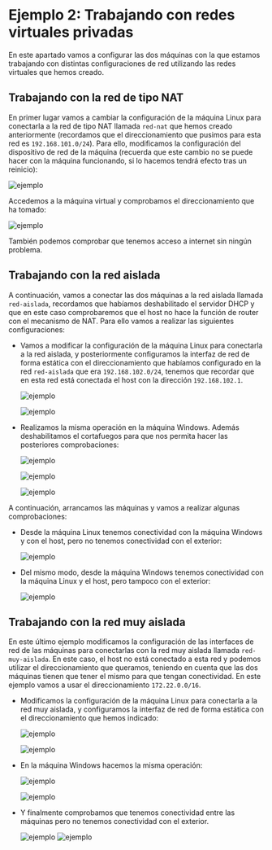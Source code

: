 # Ejemplo 2: Trabajando con redes virtuales privadas

En este apartado vamos a configurar las dos máquinas con la que estamos trabajando con distintas configuraciones de red utilizando las redes virtuales que hemos creado.

## Trabajando con la red de tipo NAT

En primer lugar vamos a cambiar la configuración de la máquina Linux para conectarla a la red de tipo NAT llamada `red-nat` que hemos creado anteriormente (recordamos que el direccionamiento que pusimos para esta red es `192.168.101.0/24`). Para ello, modificamos la configuración del dispositivo de red de la máquina (recuerda que este cambio no se puede hacer con la máquina funcionando, si lo hacemos tendrá efecto tras un reinicio):

![ejemplo](img/ejemplo2_1.png)

Accedemos a la máquina virtual y comprobamos el direccionamiento que ha tomado:

![ejemplo](img/ejemplo2_2.png)

También podemos comprobar que tenemos acceso a internet sin ningún problema.

## Trabajando con la red aislada

A continuación, vamos a conectar las dos máquinas a la red aislada llamada `red-aislada`, recordamos que habíamos deshabilitado el servidor DHCP y que en este caso comprobaremos que el host no hace la función de router con el mecanismo de NAT. Para ello vamos a realizar las siguientes configuraciones:

* Vamos a modificar la configuración de la máquina Linux para conectarla a la red aislada, y posteriormente configuramos la interfaz de red de forma estática con el direccionamiento que habíamos configurado en la red `red-aislada` que era `192.168.102.0/24`, tenemos que recordar que en esta red está conectada el host con la dirección `192.168.102.1`.

    ![ejemplo](img/ejemplo2_3.png)

    ![ejemplo](img/ejemplo2_4.png)

* Realizamos la misma operación en la máquina Windows. Además deshabilitamos el cortafuegos para que nos permita hacer las posteriores comprobaciones:

    ![ejemplo](img/ejemplo2_5.png)
    
    ![ejemplo](img/ejemplo2_6.png)

    ![ejemplo](img/ejemplo2_7.png)

A continuación, arrancamos las máquinas y vamos a realizar algunas comprobaciones:

* Desde la máquina Linux tenemos conectividad con la máquina Windows y con el host, pero no tenemos conectividad con el exterior:

    ![ejemplo](img/ejemplo2_8.png)

* Del mismo modo, desde la máquina Windows tenemos conectividad con la máquina Linux y el host, pero tampoco con el exterior:

    ![ejemplo](img/ejemplo2_9.png)

## Trabajando con la red muy aislada

En este último ejemplo modificamos la configuración de las interfaces de red de las máquinas para conectarlas con la red muy aislada llamada `red-muy-aislada`. En este caso, el host no está conectado a esta red y podemos utilizar el direccionamiento que queramos, teniendo en cuenta que las dos máquinas tienen que tener el mismo para que tengan conectividad. En este ejemplo vamos a usar el direccionamiento `172.22.0.0/16`.

*  Modificamos la configuración de la máquina Linux para conectarla a la red muy aislada, y configuramos la interfaz de red de forma estática con el direccionamiento que hemos indicado:

    ![ejemplo](img/ejemplo2_10.png)

    ![ejemplo](img/ejemplo2_11.png)

* En la máquina Windows hacemos la misma operación:

    ![ejemplo](img/ejemplo2_12.png)

    ![ejemplo](img/ejemplo2_13.png)

* Y finalmente comprobamos que tenemos conectividad entre las máquinas pero no tenemos conectividad con el exterior.

    ![ejemplo](img/ejemplo2_14.png)
    ![ejemplo](img/ejemplo2_15.png)



